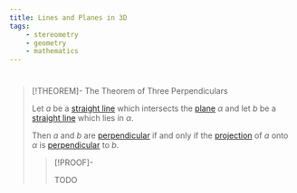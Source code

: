 ```yaml
---
title: Lines and Planes in 3D
tags:
    - stereometry
    - geometry
    - mathematics
---
```


# 

>[!THEOREM]- The Theorem of Three Perpendiculars
>
>Let $a$ be a [straight line](Straight%20Lines%20in%203D.md) which intersects the [plane](../Surfaces/Planes.md) $\alpha$ and let $b$ be a [straight line](Straight%20Lines%20in%203D.md) which lies in $\alpha$.
>
>Then $a$ and $b$ are [perpendicular](Straight%20Lines%20in%203D.md) if and only if the [projection](TODO) of $a$ onto $\alpha$ is [perpendicular](Straight%20Lines%20in%203D.md) to $b$.
>
>>[!PROOF]-
>>
>>TODO
>>
>
